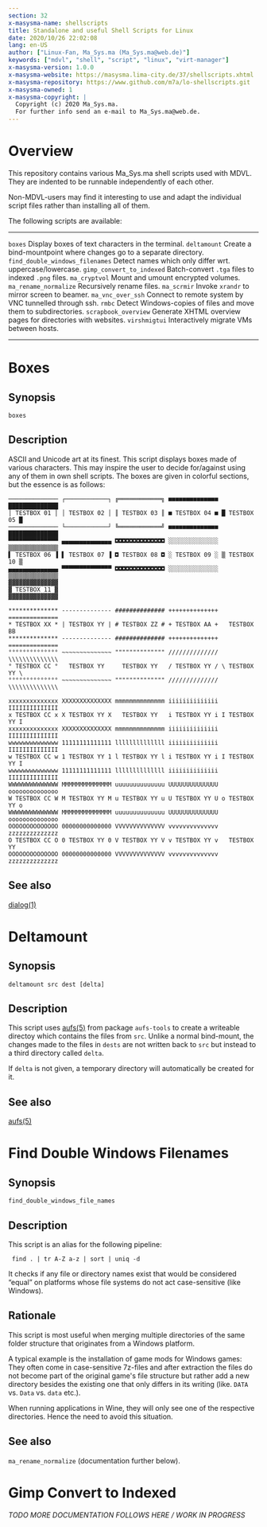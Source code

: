 ```yaml
---
section: 32
x-masysma-name: shellscripts
title: Standalone and useful Shell Scripts for Linux
date: 2020/10/26 22:02:08
lang: en-US
author: ["Linux-Fan, Ma_Sys.ma (Ma_Sys.ma@web.de)"]
keywords: ["mdvl", "shell", "script", "linux", "virt-manager"]
x-masysma-version: 1.0.0
x-masysma-website: https://masysma.lima-city.de/37/shellscripts.xhtml
x-masysma-repository: https://www.github.com/m7a/lo-shellscripts.git
x-masysma-owned: 1
x-masysma-copyright: |
  Copyright (c) 2020 Ma_Sys.ma.
  For further info send an e-mail to Ma_Sys.ma@web.de.
---
```

Overview
========

This repository contains various Ma_Sys.ma shell scripts used with MDVL. They
are indented to be runnable independently of each other.

Non-MDVL-users may find it interesting to use and adapt the individual script
files rather than installing all of them.

The following scripts are available:

-------------------------------  ------------------------------------------------------------------
`boxes`                          Display boxes of text characters in the terminal.
`deltamount`                     Create a bind-mountpoint where changes go to a separate directory.
`find_double_windows_filenames`  Detect names which only differ wrt. uppercase/lowercase.
`gimp_convert_to_indexed`        Batch-convert `.tga` files to indexed `.png` files.
`ma_cryptvol`                    Mount and umount encrypted volumes.
`ma_rename_normalize`            Recursively rename files.
`ma_scrmir`                      Invoke `xrandr` to mirror screen to beamer.
`ma_vnc_over_ssh`                Connect to remote system by VNC tunnelled through ssh.
`rmbc`                           Detect Windows-copies of files and move them to subdirectories.
`scrapbook_overview`             Generate XHTML overview pages for directories with websites.
`virshmigtui`                    Interactively migrate VMs between hosts.
-------------------------------  ------------------------------------------------------------------

Boxes
=====

## Synopsis

	boxes

## Description

ASCII and Unicode art at its finest. This script displays boxes made of various
characters. This may inspire the user to decide for/against using any of them
in own shell scripts. The boxes are given in colorful sections, but the
essence is as follows:

~~~
────────────── ┌────────────┐ ╔════════════╗ ■■■■■■■■■■■■■■ ██████████████
│ TESTBOX 01 │ │ TESTBOX 02 │ ║ TESTBOX 03 ║ ■ TESTBOX 04 ■ █ TESTBOX 05 █
────────────── └────────────┘ ╚════════════╝ ■■■■■■■■■■■■■■ ██████████████
▀▀▀▀▀▀▀▀▀▀▀▀▀▀ ▄▄▄▄▄▄▄▄▄▄▄▄▄▄ ◘◘◘◘◘◘◘◘◘◘◘◘◘◘ ░░░░░░░░░░░░░░ ▒▒▒▒▒▒▒▒▒▒▒▒▒▒
▌ TESTBOX 06 ▐ ▌ TESTBOX 07 ▐ ◘ TESTBOX 08 ◘ ░ TESTBOX 09 ░ ▒ TESTBOX 10 ▒
▄▄▄▄▄▄▄▄▄▄▄▄▄▄ ▀▀▀▀▀▀▀▀▀▀▀▀▀▀ ◘◘◘◘◘◘◘◘◘◘◘◘◘◘ ░░░░░░░░░░░░░░ ▒▒▒▒▒▒▒▒▒▒▒▒▒▒
▓▓▓▓▓▓▓▓▓▓▓▓▓▓
▓ TESTBOX 11 ▓
▓▓▓▓▓▓▓▓▓▓▓▓▓▓

************** -------------- ############## ++++++++++++++ ==============
* TESTBOX XX * | TESTBOX YY | # TESTBOX ZZ # + TESTBOX AA +   TESTBOX BB  
************** -------------- ############## ++++++++++++++ ==============
°°°°°°°°°°°°°° ~~~~~~~~~~~~~~ """""""""""""" ////////////// \\\\\\\\\\\\\\ 
° TESTBOX CC °   TESTBOX YY     TESTBOX YY   / TESTBOX YY / \ TESTBOX YY \ 
°°°°°°°°°°°°°° ~~~~~~~~~~~~~~ """""""""""""" ////////////// \\\\\\\\\\\\\\ 

xxxxxxxxxxxxxx XXXXXXXXXXXXXX mmmmmmmmmmmmmm iiiiiiiiiiiiii IIIIIIIIIIIIII
x TESTBOX CC x X TESTBOX YY X   TESTBOX YY   i TESTBOX YY i I TESTBOX YY I
xxxxxxxxxxxxxx XXXXXXXXXXXXXX mmmmmmmmmmmmmm iiiiiiiiiiiiii IIIIIIIIIIIIII
wwwwwwwwwwwwww 11111111111111 llllllllllllll iiiiiiiiiiiiii IIIIIIIIIIIIII
w TESTBOX CC w 1 TESTBOX YY 1 l TESTBOX YY l i TESTBOX YY i I TESTBOX YY I
wwwwwwwwwwwwww 11111111111111 llllllllllllll iiiiiiiiiiiiii IIIIIIIIIIIIII
WWWWWWWWWWWWWW MMMMMMMMMMMMMM uuuuuuuuuuuuuu UUUUUUUUUUUUUU oooooooooooooo
W TESTBOX CC W M TESTBOX YY M u TESTBOX YY u U TESTBOX YY U o TESTBOX YY o
WWWWWWWWWWWWWW MMMMMMMMMMMMMM uuuuuuuuuuuuuu UUUUUUUUUUUUUU oooooooooooooo
OOOOOOOOOOOOOO 00000000000000 VVVVVVVVVVVVVV vvvvvvvvvvvvvv zzzzzzzzzzzzzz
O TESTBOX CC O 0 TESTBOX YY 0 V TESTBOX YY V v TESTBOX YY v   TESTBOX YY  
OOOOOOOOOOOOOO 00000000000000 VVVVVVVVVVVVVV vvvvvvvvvvvvvv zzzzzzzzzzzzzz
~~~

## See also

[dialog(1)](https://manpages.debian.org/buster/dialog/dialog.1.en.html)

Deltamount
==========

## Synopsis

	deltamount src dest [delta]

## Description

This script uses
[aufs(5)](https://manpages.debian.org/buster/aufs-tools/aufs.5.en.html) from
package `aufs-tools` to create a writeable directoy which contains the files
from `src`. Unlike a normal bind-mount, the changes made to the files in `dests`
are not written back to `src` but instead to a third directory called `delta`.

If `delta` is not given, a temporary directory will automatically be created for
it.

## See also

[aufs(5)](https://manpages.debian.org/buster/aufs-tools/aufs.5.en.html)

Find Double Windows Filenames
=============================

## Synopsis

	find_double_windows_file_names

## Description

This script is an alias for the following pipeline:

	 find . | tr A-Z a-z | sort | uniq -d

It checks if any file or directory names exist that would be considered “equal”
on platforms whose file systems do not act case-sensitive (like Windows).

## Rationale

This script is most useful when merging multiple directories of the same folder
structure that originates from a Windows platform.

A typical example is the installation of game mods for Windows games: They often
come in case-sensitive 7z-files and after extraction the files do not become
part of the original game's file structure but rather add a new directory
besides the existing one that only differs in its writing (like. `DATA` vs.
`Data` vs. `data` etc.).

When running applications in Wine, they will only see one of the respective
directories. Hence the need to avoid this situation.

## See also

`ma_rename_normalize` (documentation further below).

Gimp Convert to Indexed
=======================

_TODO MORE DOCUMENTATION FOLLOWS HERE / WORK IN PROGRESS_
